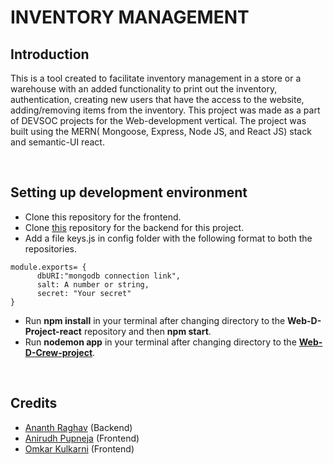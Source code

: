 # INVENTORY MANAGEMENT

## Introduction

This is a tool created to facilitate inventory management in a store or a warehouse with an added functionality to print out the inventory, authentication, creating new users that have the access to the website, adding/removing items from the inventory. This project was made as a part of DEVSOC projects for the Web-development vertical. The project was built using the MERN( Mongoose, Express, Node JS, and React JS) stack and semantic-UI react.

<br />

## Setting up development environment
* Clone this repository for the frontend.
* Clone [this](https://github.com/ananth243/WebD-Crew-project) repository for the backend for this project.
* Add a file keys.js in config folder with the following format to both the repositories.
```
module.exports= {
      dbURI:"mongodb connection link",
      salt: A number or string,
      secret: "Your secret"
}
```
* Run **npm install** in your terminal after changing directory to the **Web-D-Project-react** repository and then **npm start**.
* Run **nodemon app** in your terminal after changing directory to the **[Web-D-Crew-project](https://github.com/ananth243/WebD-Crew-project)**.

<br />

## Credits
* [Ananth Raghav](https://github.com/ananth243/) (Backend)
* [Anirudh Pupneja](https://github.com/apupneja/) (Frontend)
* [Omkar Kulkarni](https://github.com/oak2905/) (Frontend)

